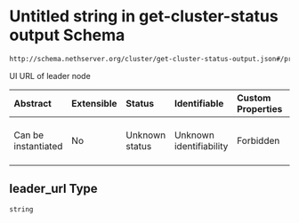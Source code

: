# Untitled string in get-cluster-status output Schema

```txt
http://schema.nethserver.org/cluster/get-cluster-status-output.json#/properties/leader_url
```

UI URL of leader node

| Abstract            | Extensible | Status         | Identifiable            | Custom Properties | Additional Properties | Access Restrictions | Defined In                                                                                       |
| :------------------ | :--------- | :------------- | :---------------------- | :---------------- | :-------------------- | :------------------ | :----------------------------------------------------------------------------------------------- |
| Can be instantiated | No         | Unknown status | Unknown identifiability | Forbidden         | Allowed               | none                | [get-cluster-status-output.json*](cluster/get-cluster-status-output.json "open original schema") |

## leader_url Type

`string`

